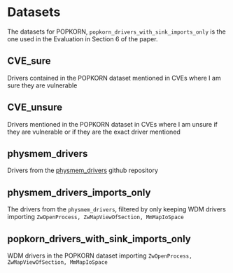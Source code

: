 # Datasets

The datasets for POPKORN, `popkorn_drivers_with_sink_imports_only` is the one used in the Evaluation in Section 6 of the paper.

## CVE_sure
Drivers contained in the POPKORN dataset mentioned in CVEs where I am sure they are vulnerable

## CVE_unsure
Drivers mentioned in the POPKORN dataset in CVEs where I am unsure if they are vulnerable or if they are the exact driver mentioned

## physmem_drivers

Drivers from the [physmem_drivers](https://github.com/namazso/physmem_drivers) github repository

## physmem_drivers_imports_only

The drivers from the `physmem_drivers`, filtered by only keeping WDM drivers importing `ZwOpenProcess, ZwMapViewOfSection, MmMapIoSpace`

## popkorn_drivers_with_sink_imports_only

WDM drivers in the POPKORN dataset importing `ZwOpenProcess, ZwMapViewOfSection, MmMapIoSpace`

